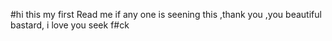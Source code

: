 #hi this my first Read me if any one is seening this ,thank you 
,you beautiful bastard, i love  you seek f#ck
